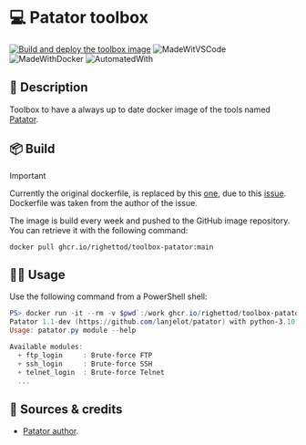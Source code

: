 # 💻 Patator toolbox

[![Build and deploy the toolbox image](https://github.com/righettod/toolbox-patator/actions/workflows/build_docker_image.yml/badge.svg?branch=main)](https://github.com/righettod/toolbox-patator/actions/workflows/build_docker_image.yml) ![MadeWitVSCode](https://img.shields.io/static/v1?label=Made%20with&message=VisualStudio%20Code&color=blue&?style=for-the-badge&logo=visualstudio) ![MadeWithDocker](https://img.shields.io/static/v1?label=Made%20with&message=Docker&color=blue&?style=for-the-badge&logo=docker) ![AutomatedWith](https://img.shields.io/static/v1?label=Automated%20with&message=GitHub%20Actions&color=blue&?style=for-the-badge&logo=github)

## 🎯 Description

Toolbox to have a always up to date docker image of the tools named [Patator](https://github.com/lanjelot/patator).

## 📦 Build

> [!IMPORTANT]
> Currently the original dockerfile, is replaced by this [one](Dockerfile), due to this [issue](https://github.com/lanjelot/patator/issues/209). Dockerfile was taken from the author of the issue.

The image is build every week and pushed to the GitHub image repository. You can retrieve it with the following command:

`docker pull ghcr.io/righettod/toolbox-patator:main`

## 👨‍💻 Usage

Use the following command from a PowerShell shell:

```powershell
PS> docker run -it --rm -v $pwd`:/work ghcr.io/righettod/toolbox-patator:main --help
Patator 1.1-dev (https://github.com/lanjelot/patator) with python-3.10.12
Usage: patator.py module --help

Available modules:
  + ftp_login     : Brute-force FTP
  + ssh_login     : Brute-force SSH
  + telnet_login  : Brute-force Telnet
  ...
```  

## 🤝 Sources & credits

* [Patator author](https://github.com/lanjelot/patator).
